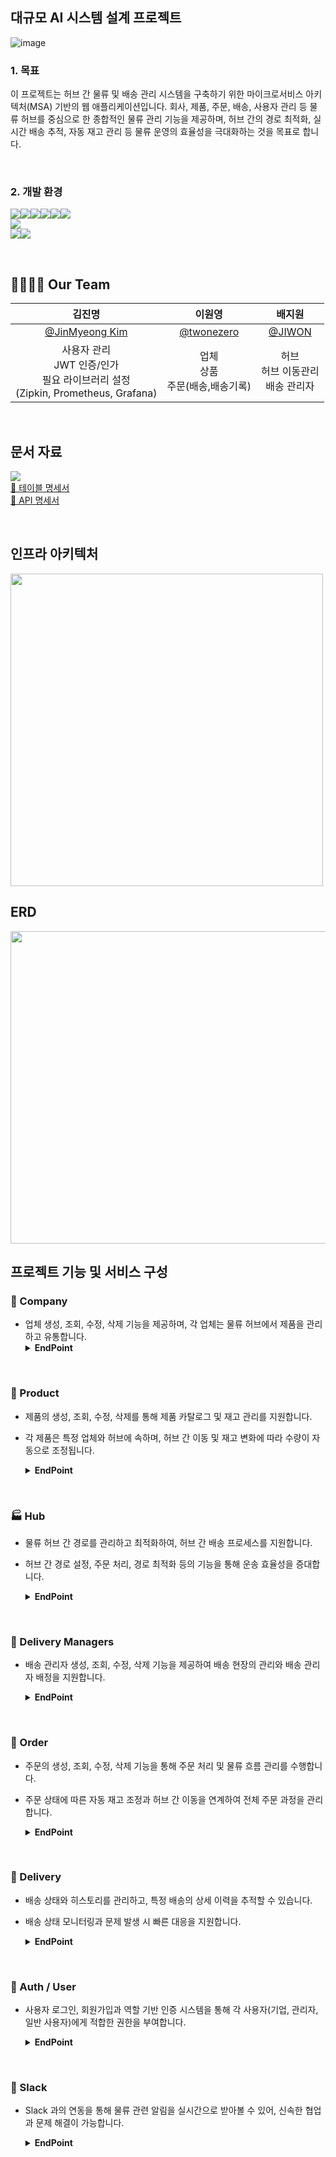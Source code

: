 ## 대규모 AI 시스템 설계 프로젝트
![image](https://github.com/user-attachments/assets/fdfe1353-be66-4fd1-9d18-1cf4296fbfd7)

### 1. 목표
이 프로젝트는 허브 간 물류 및 배송 관리 시스템을 구축하기 위한 마이크로서비스 아키텍처(MSA) 기반의 웹 애플리케이션입니다.
회사, 제품, 주문, 배송, 사용자 관리 등 물류 허브를 중심으로 한 종합적인 물류 관리 기능을 제공하며, 
허브 간의 경로 최적화, 실시간 배송 추적, 자동 재고 관리 등 물류 운영의 효율성을 극대화하는 것을 목표로 합니다.

<BR>

### 2. 개발 환경
<img src="https://img.shields.io/badge/Intellij IDEA-000000?style=flat&logo=Intellij IDEA&logoColor=white"/><img src="https://img.shields.io/badge/postman-FF6C37?style=flat&logo=postman&logoColor=white"/><img src="https://img.shields.io/badge/notion-000000?style=flat&logo=notion&logoColor=white"/><img src="https://img.shields.io/badge/slack-4A154B?style=flat&logo=slack&logoColor=white"/><img src="https://img.shields.io/badge/MSA -535D6C?style=flat&logo=awesomewm&logoColor=white"/><img src="https://img.shields.io/badge/swagger -85EA2D?style=flat&logo=swagger&logoColor=white"/>
<br>
<img src="https://img.shields.io/badge/Zipkin -FE5F50?style=flat&logo=Zipkin&logoColor=white"/>
<br>
<img src="https://img.shields.io/badge/Java 17 -C70D2C?style=flat&logo=java&logoColor=white"/><img src="https://img.shields.io/badge/springboot 3.3-6DB33F?style=flat&logo=springboot&logoColor=white"/>


<BR>

## 👨‍👩‍👧‍👦 Our Team

|김진명|이원영|배지원|
|:---:|:---:|:---:|
|[@JinMyeong Kim](https://github.com/kimjinmyeong)|[@twonezero](https://github.com/TwOneZero)|[@JIWON](https://github.com/Bae-Ji-Won)|
|사용자 관리<br>JWT 인증/인가<br>필요 라이브러리 설정<br>(Zipkin, Prometheus, Grafana)|업체<br>상품<br>주문(배송,배송기록)|허브<br>허브 이동관리<br> 배송 관리자|

<br>

## 문서 자료
[<img src="https://img.shields.io/badge/GitBook -BBDDE5?style=flat&logo=gitbook&logoColor=white"/>](https://jinmyeongs-organization.gitbook.io/ch4_team20-i_s2_0-specification) <br>
[🔗 테이블 명세서](https://docs.google.com/spreadsheets/d/194d8Q6aZg50KfJQ5GEZmOlCkWwcXJTtk3YBZngyrUhg/edit?usp=sharing) <br>
[🔗 API 명세서](https://lemon-postbox-fd8.notion.site/API-106dd9282d17805e86d0d99d24522514?pvs=4)  <br>

<br>

## 인프라 아키텍처
<img src="https://github.com/user-attachments/assets/2f8cd3e0-0fce-49e3-b164-0aaa8abfd212" width="500" height="500" />

<br>

## ERD
<img src="https://github.com/user-attachments/assets/6b5b409a-2ded-4cd9-adaf-12d81a5c496e" width="700" height="500" />

<br>

## 프로젝트 기능 및 서비스 구성
### 🏢 Company
- 업체 생성, 조회, 수정, 삭제 기능을 제공하며, 각 업체는 물류 허브에서 제품을 관리하고 유통합니다.
  <details>
  <summary><b>EndPoint</b></summary>
  <div markdown="1">
    <ul>
      
| 메소드    | 엔드포인트                        | 설명       |
|--------|------------------------------|----------|
| GET    | `/api/companies`             | 회사 목록 조회 |
| POST   | `/api/companies`             | 회사 생성    |
| GET    | `/api/companies/{companyId}` | 특정 회사 조회 |
| PUT    | `/api/companies/{companyId}` | 특정 회사 수정 |
| DELETE | `/api/companies/{companyId}` | 특정 회사 삭제 |
</ul>
  </div>
</details>

<br>

### 🎁 Product
- 제품의 생성, 조회, 수정, 삭제를 통해 제품 카탈로그 및 재고 관리를 지원합니다. 
- 각 제품은 특정 업체와 허브에 속하며, 허브 간 이동 및 재고 변화에 따라 수량이 자동으로 조정됩니다.

  <details>
  <summary><b>EndPoint</b></summary>
  <div markdown="1">
    <ul>
      
| 메소드    | 엔드포인트                                | 설명              |
|--------|--------------------------------------|-----------------|
| GET    | `/api/products`                      | 제품 목록 조회        |
| POST   | `/api/products`                      | 제품 생성           |
| GET    | `/api/products/{productId}`          | 특정 제품 조회        |
| PUT    | `/api/products/{productId}`          | 특정 제품 수정        |
| DELETE | `/api/products/{productId}`          | 특정 제품 삭제        |
| PUT    | `/api/products/{productId}/quantity` | 주문을 위한 제품 수량 수정 |
</ul>
  </div>
</details>

<br>

### 🏭 Hub
- 물류 허브 간 경로를 관리하고 최적화하여, 허브 간 배송 프로세스를 지원합니다.
- 허브 간 경로 설정, 주문 처리, 경로 최적화 등의 기능을 통해 운송 효율성을 증대합니다.

  <details>
  <summary><b>EndPoint</b></summary>
  <div markdown="1">
    <ul>
      
| 메소드    | 엔드포인트                  | 설명          |
|--------|------------------------|-------------|
| GET    | `/api/hubs`            | 허브 목록 조회    |
| POST   | `/api/hubs`            | 허브 생성       |
| POST   | `/api/hubs/order`      | 허브에 주문 생성   |
| GET    | `/api/hubs/{hubId}`    | 특정 허브 조회    |
| PUT    | `/api/hubs/{hubId}`    | 특정 허브 수정    |
| DELETE | `/api/hubs/{hubId}`    | 특정 허브 삭제    |
| GET    | `/api/hub-routes`      | 허브 경로 조회    |
| POST   | `/api/hub-routes`      | 허브 경로 생성    |
| GET    | `/api/hub-routes/list` | 허브 경로 목록 조회 |
</ul>
  </div>
</details>

<br>

### 🚛 Delivery Managers
- 배송 관리자 생성, 조회, 수정, 삭제 기능을 제공하여 배송 현장의 관리와 배송 관리자 배정을 지원합니다.

  <details>
  <summary><b>EndPoint</b></summary>
  <div markdown="1">
    <ul>
      
| 메소드    | 엔드포인트                                        | 설명           |
|--------|----------------------------------------------|--------------|
| GET    | `/api/delivery-managers`                     | 배송 관리자 목록 조회 |
| POST   | `/api/delivery-managers`                     | 배송 관리자 생성    |
| GET    | `/api/delivery-managers/{deliveryManagerId}` | 특정 배송 관리자 조회 |
| PUT    | `/api/delivery-managers/{deliveryManagerId}` | 특정 배송 관리자 수정 |
| DELETE | `/api/delivery-managers/{deliveryManagerId}` | 특정 배송 관리자 삭제 |
</ul>
  </div>
</details>

<br>

### 📃 Order
- 주문의 생성, 조회, 수정, 삭제 기능을 통해 주문 처리 및 물류 흐름 관리를 수행합니다.
- 주문 상태에 따른 자동 재고 조정과 허브 간 이동을 연계하여 전체 주문 과정을 관리합니다.

  <details>
  <summary><b>EndPoint</b></summary>
  <div markdown="1">
    <ul>
      
| 메소드    | 엔드포인트                   | 설명       |
|--------|-------------------------|----------|
| GET    | `/api/orders`           | 주문 목록 조회 |
| POST   | `/api/orders`           | 주문 생성    |
| GET    | `/api/orders/{orderId}` | 특정 주문 조회 |
| PUT    | `/api/orders/{orderId}` | 특정 주문 수정 |
| DELETE | `/api/orders/{orderId}` | 특정 주문 삭제 |
</ul>
  </div>
</details>

<br>

### 📃 Delivery
- 배송 상태와 히스토리를 관리하고, 특정 배송의 상세 이력을 추적할 수 있습니다.
- 배송 상태 모니터링과 문제 발생 시 빠른 대응을 지원합니다.

  <details>
  <summary><b>EndPoint</b></summary>
  <div markdown="1">
    <ul>
### 1. Deliveries 도메인

| 메소드    | 엔드포인트                          | 설명       |
|--------|--------------------------------|----------|
| GET    | `/api/deliveries/{deliveryId}` | 특정 배송 조회 |
| PUT    | `/api/deliveries/{deliveryId}` | 특정 배송 수정 |
| DELETE | `/api/deliveries/{deliveryId}` | 특정 배송 삭제 |

<br>

### 2. Delivery Histories 도메인

| 메소드    | 엔드포인트                                             | 설명              |
|--------|---------------------------------------------------|-----------------|
| GET    | `/api/delivery-histories/deliveries/{deliveryId}` | 특정 배송의 이력 조회    |
| POST   | `/api/delivery-histories/deliveries/{deliveryId}` | 특정 배송에 대한 이력 생성 |
| GET    | `/api/delivery-histories/{deliveryHistoryId}`     | 특정 배송 이력 목록 조회  |
| DELETE | `/api/delivery-histories/{deliveryHistoryId}`     | 특정 배송 이력 목록  삭제 |

</ul>
  </div>
</details>

<br>

### 🔐 Auth / User
- 사용자 로그인, 회원가입과 역할 기반 인증 시스템을 통해 각 사용자(기업, 관리자, 일반 사용자)에게 적합한 권한을 부여합니다.


  <details>
  <summary><b>EndPoint</b></summary>
  <div markdown="1">
    <ul>

### 1. Auth
| 메소드  | 엔드포인트                | 설명   |
|------|----------------------|------|
| POST | `/api/auth/login`    | 로그인  |
| POST | `/api/auth/register` | 회원가입 |

<br>

### 2. User

| 메소드    | 엔드포인트                 | 설명        |
|--------|-----------------------|-----------|
| GET    | `/api/users`          | 사용자 목록 조회 |
| GET    | `/api/users/{userId}` | 특정 사용자 조회 |
| PUT    | `/api/users/{userId}` | 특정 사용자 수정 |
| DELETE | `/api/users/{userId}` | 특정 사용자 삭제 |

</ul>
  </div>
</details>

<br>

### 📩 Slack
- Slack 과의 연동을 통해 물류 관련 알림을 실시간으로 받아볼 수 있어, 신속한 협업과 문제 해결이 가능합니다.


  <details>
  <summary><b>EndPoint</b></summary>
  <div markdown="1">
    <ul>

| 메소드  | 엔드포인트        | 설명          |
|------|--------------|-------------|
| POST | `/api/slack` | Slack 알림 전송 |
| GET  | `/api/slack` | Slack 설정 조회 |

</ul>
  </div>
</details>
